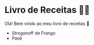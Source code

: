 # Livro de Receitas :man_cook:



Olá! Bem vindo ao meu livro de receitas  :wave:

- Strogonoff de Frango
- Pavê

